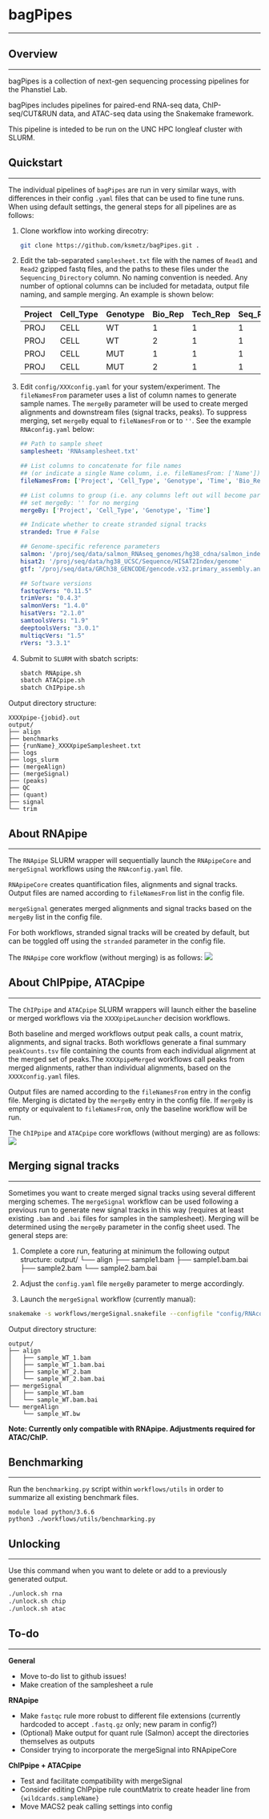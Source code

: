 # bagPipes
***********************

## Overview
***********************
bagPipes is a collection of next-gen sequencing processing pipelines for the Phanstiel Lab.

bagPipes includes pipelines for paired-end RNA-seq data, ChIP-seq/CUT&RUN data, and ATAC-seq data using the Snakemake framework.

This pipeline is inteded to be run on the UNC HPC longleaf cluster with SLURM.

## Quickstart
-----------------------
The individual pipelines of `bagPipes` are run in very similar ways, with differences in their config `.yaml` files that can be used to fine tune runs. When using default settings, the general steps for all pipelines are as follows:

1. Clone workflow into working direcotry:

    ```bash
    git clone https://github.com/ksmetz/bagPipes.git .
    ```

2. Edit the tab-separated `samplesheet.txt` file with the names of `Read1` and `Read2` gzipped fastq files, and the paths to these files under the `Sequencing_Directory` column. No naming convention is needed. Any number of optional columns can be included for metadata, output file naming, and sample merging. An example is shown below:

    | Project   | Cell_Type | Genotype	| Bio_Rep	| Tech_Rep	| Seq_Rep	| Read1 | Read2 | Sequencing_Directory |
    |---------|-----------|----------|---------|----------|---------|-------------------|-------------------|---------------------------| 
    | PROJ  | CELL  | WT	| 1 | 1 | 1 | sample1_R1.fq.gz  | sample1_R2.fq.gz	| /path/to/fastq/directory/ |
    | PROJ  | CELL  | WT	| 2 | 1 | 1 | sample2_R1.fq.gz  | sample2_R2.fq.gz	| /path/to/fastq/directory/ |
    | PROJ  | CELL  | MUT	| 1 | 1 | 1 | sample3_R1.fq.gz  | sample3_R2.fq.gz	| /path/to/fastq/directory/ |
    | PROJ  | CELL  | MUT	| 2 | 1 | 1 | sample4_R1.fq.gz  | sample4_R2.fq.gz	| /path/to/fastq/directory/ |

3. Edit `config/XXXconfig.yaml` for your system/experiment. The `fileNamesFrom` parameter uses a list of column names to generate sample names. The `mergeBy` parameter will be used to create merged alignments and downstream files (signal tracks, peaks). To suppress merging, set `mergeBy` equal to `fileNamesFrom` or to `''`. See the example `RNAconfig.yaml` below:

    ```yaml
    ## Path to sample sheet
    samplesheet: 'RNAsamplesheet.txt'

    ## List columns to concatenate for file names 
    ## (or indicate a single Name column, i.e. fileNamesFrom: ['Name'])
    fileNamesFrom: ['Project', 'Cell_Type', 'Genotype', 'Time', 'Bio_Rep', 'Tech_Rep']

    ## List columns to group (i.e. any columns left out will become part of the same group)
    ## set mergeBy: '' for no merging
    mergeBy: ['Project', 'Cell_Type', 'Genotype', 'Time']

    ## Indicate whether to create stranded signal tracks
    stranded: True # False

    ## Genome-specific reference parameters
    salmon: '/proj/seq/data/salmon_RNAseq_genomes/hg38_cdna/salmon_index/default'
    hisat2: '/proj/seq/data/hg38_UCSC/Sequence/HISAT2Index/genome'
    gtf: '/proj/seq/data/GRCh38_GENCODE/gencode.v32.primary_assembly.annotation.gtf'

    ## Software versions
    fastqcVers: "0.11.5"
    trimVers: "0.4.3"
    salmonVers: "1.4.0"
    hisatVers: "2.1.0"
    samtoolsVers: "1.9"
    deeptoolsVers: "3.0.1"
    multiqcVers: "1.5" 
    rVers: "3.3.1"
    ```

4. Submit to `SLURM` with sbatch scripts:

    ```bash
    sbatch RNApipe.sh
    sbatch ATACpipe.sh
    sbatch ChIPpipe.sh
    ```

Output directory structure:
```
XXXXpipe-{jobid}.out
output/
├── align
├── benchmarks
├── {runName}_XXXXpipeSamplesheet.txt
├── logs
├── logs_slurm
├── (mergeAlign)
├── (mergeSignal)
├── (peaks)
├── QC
├── (quant)
├── signal
└── trim
```

## About RNApipe
-----------------------
The `RNApipe` SLURM wrapper will sequentially launch the `RNApipeCore` and `mergeSignal` workflows using the `RNAconfig.yaml` file.

`RNApipeCore` creates quantification files, alignments and signal tracks. Output files are named according to `fileNamesFrom` list in the config file.

`mergeSignal` generates merged alignments and signal tracks based on the `mergeBy` list in the config file. 

For both workflows, stranded signal tracks will be created by default, but can be toggled off using the `stranded` parameter in the config file.

The `RNApipe` core workflow (without merging) is as follows:
![](dags/RNApipeCoreDAG.png)

## About ChIPpipe, ATACpipe
-----------------------
The `ChIPpipe` and `ATACpipe` SLURM wrappers will launch either the baseline or merged workflows via the `XXXXpipeLauncher` decision workflows. 

Both baseline and merged workflows output peak calls, a count matrix, alignments, and signal tracks. Both workflows generate a final summary `peakCounts.tsv` file containing the counts from each individual alignment at the merged set of peaks.The `XXXXpipeMerged` workflows call peaks from merged alignments, rather than individual alignments, based on the `XXXXconfig.yaml` files. 

Output files are named according to the `fileNamesFrom` entry in the config file. Merging is dictated by the `mergeBy` entry in the config file. If `mergeBy` is empty or equivalent to `fileNamesFrom`, only the baseline workflow will be run.

The `ChIPpipe` and `ATACpipe` core workflows (without merging) are as follows:
![](dags/ChIPpipeDAG.png)

## Merging signal tracks
-----------------------
Sometimes you want to create merged signal tracks using several different merging schemes. The `mergeSignal` workflow can be used following a previous run to generate new signal tracks in this way (requires at least existing `.bam` and `.bai` files for samples in the samplesheet). Merging will be determined using the `mergeBy` parameter in the config sheet used. The general steps are:

1. Complete a core run, featuring at minimum the following output structure:
output/
└── align
    ├── sample1.bam
    ├── sample1.bam.bai
    ├── sample2.bam
    └── sample2.bam.bai

2. Adjust the `config.yaml` file `mergeBy` parameter to merge accordingly.

3. Launch the `mergeSignal` workflow (currently manual):
```bash
snakemake -s workflows/mergeSignal.snakefile --configfile "config/RNAconfig.yaml" --cluster-config "config/cluster.yaml" --cluster "sbatch -J {cluster.name} -p {cluster.partition} -t {cluster.time} -c {cluster.cpusPerTask} --mem-per-cpu={cluster.memPerCpu} -N {cluster.nodes} --output {cluster.output} --error {cluster.error} --parsable" --cluster-status ./workflows/utils/status.py -j 100 --max-jobs-per-second 5 --max-status-checks-per-second 5 --rerun-incomplete -p --latency-wait 500 
```

Output directory structure:
```
output/
├── align
│   ├── sample_WT_1.bam
│   ├── sample_WT_1.bam.bai
│   ├── sample_WT_2.bam
│   └── sample_WT_2.bam.bai
├── mergeSignal
│   ├── sample_WT.bam
│   └── sample_WT.bam.bai
└── mergeAlign
    └── sample_WT.bw
```

**Note: Currently only compatible with RNApipe. Adjustments required for ATAC/ChIP.**

## Benchmarking
-----------------------
Run the `benchmarking.py` script within `workflows/utils` in order to summarize all existing benchmark files.
```
module load python/3.6.6
python3 ./workflows/utils/benchmarking.py
```

## Unlocking
-----------------------
Use this command when you want to delete or add to a previously generated output.
```bash
./unlock.sh rna
./unlock.sh chip 
./unlock.sh atac
```

## To-do
-----------------------
**General**
- Move to-do list to github issues!
- Make creation of the samplesheet a rule

**RNApipe**
- Make `fastqc` rule more robust to different file extensions (currently hardcoded to accept `.fastq.gz` only; new param in config?)
- (Optional) Make output for quant rule (Salmon) accept the directories themselves as outputs
- Consider trying to incorporate the mergeSignal into RNApipeCore 

**ChIPpipe + ATACpipe**
- Test and facilitate compatibility with mergeSignal
- Consider editing ChIPpipe rule countMatrix to create header line from `{wildcards.sampleName}`
- Move MACS2 peak calling settings into config
